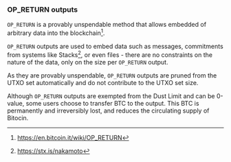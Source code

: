 ### OP_RETURN outputs

`OP_RETURN` is a provably unspendable method that allows embedded of arbitrary data into the blockchain[^1].

`OP_RETURN` outputs are used to embed data such as messages, commitments from systems like Stacks[^2], or even files - there are no constraints on the nature of the data, only on the size per `OP_RETURN` output.

As they are provably unspendable, `OP_RETURN` outputs are pruned from the UTXO set automatically and do not contribute to the UTXO set size.

Although `OP_RETURN` outputs are exempted from the Dust Limit and can be 0-value, some users choose to transfer BTC to the output. This BTC is permanently and irreversibly lost, and reduces the circulating supply of Bitocin.

[^1]: https://en.bitcoin.it/wiki/OP_RETURN
[^2]: https://stx.is/nakamoto
